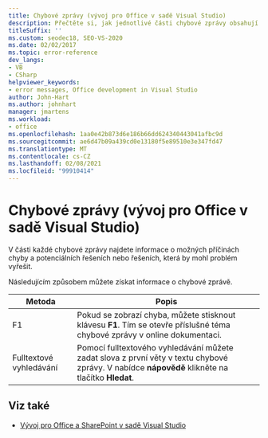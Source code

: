 ```yaml
---
title: Chybové zprávy (vývoj pro Office v sadě Visual Studio)
description: Přečtěte si, jak jednotlivé části chybové zprávy obsahují informace o možných příčinách chyby a potenciálních řešeních nebo řešeních, která by mohl problém vyřešit.
titleSuffix: ''
ms.custom: seodec18, SEO-VS-2020
ms.date: 02/02/2017
ms.topic: error-reference
dev_langs:
- VB
- CSharp
helpviewer_keywords:
- error messages, Office development in Visual Studio
author: John-Hart
ms.author: johnhart
manager: jmartens
ms.workload:
- office
ms.openlocfilehash: 1aa0e42b873d6e186b66dd624340443041afbc9d
ms.sourcegitcommit: ae6d47b09a439cd0e13180f5e89510e3e347fd47
ms.translationtype: MT
ms.contentlocale: cs-CZ
ms.lasthandoff: 02/08/2021
ms.locfileid: "99910414"
---
```

# <a name="error-messages-office-development-in-visual-studio"></a>Chybové zprávy (vývoj pro Office v sadě Visual Studio)
  V části každé chybové zprávy najdete informace o možných příčinách chyby a potenciálních řešeních nebo řešeních, která by mohl problém vyřešit.

 Následujícím způsobem můžete získat informace o chybové zprávě.

|Metoda|Popis|
|-|-|
|F1|Pokud se zobrazí chyba, můžete stisknout klávesu **F1**. Tím se otevře příslušné téma chybové zprávy v online dokumentaci.|
|Fulltextové vyhledávání|Pomocí fulltextového vyhledávání můžete zadat slova z první věty v textu chybové zprávy. V nabídce **nápovědě** klikněte na tlačítko **Hledat**.|

## <a name="see-also"></a>Viz také
- [Vývoj pro Office a SharePoint v sadě Visual Studio](../vsto/office-and-sharepoint-development-in-visual-studio.md)
